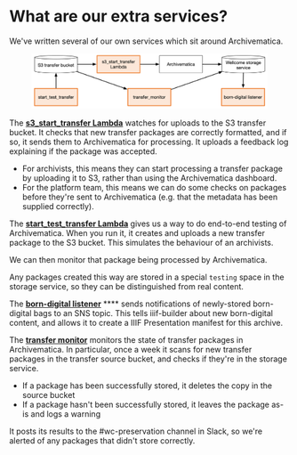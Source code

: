 # What are our extra services?

We've written several of our own services which sit around Archivematica.

<figure><img src="../.gitbook/assets/Untitled 2.png" alt=""><figcaption></figcaption></figure>

The [**s3\_start\_transfer Lambda**](https://github.com/wellcomecollection/archivematica-infrastructure/tree/main/lambdas/s3\_start\_transfer) watches for uploads to the S3 transfer bucket. It checks that new transfer packages are correctly formatted, and if so, it sends them to Archivematica for processing. It uploads a feedback log explaining if the package was accepted.

* For archivists, this means they can start processing a transfer package by uploading it to S3, rather than using the Archivematica dashboard.
* For the platform team, this means we can do some checks on packages before they're sent to Archivematica (e.g. that the metadata has been supplied correctly).

The [**start\_test**_**\_**_**transfer Lambda**](https://github.com/wellcomecollection/archivematica-infrastructure/tree/main/lambdas/start\_test\_transfer) gives us a way to do end-to-end testing of Archivematica. When you run it, it creates and uploads a new transfer package to the S3 bucket. This simulates the behaviour of an archivists.

We can then monitor that package being processed by Archivematica.

Any packages created this way are stored in a special `testing` space in the storage service, so they can be distinguished from real content.

The [**born-digital listener**](https://github.com/wellcomecollection/archivematica-infrastructure/tree/main/born\_digital\_listener) **** sends notifications of newly-stored born-digital bags to an SNS topic. This tells iiif-builder about new born-digital content, and allows it to create a IIIF Presentation manifest for this archive.

The [**transfer monitor**](https://github.com/wellcomecollection/archivematica-infrastructure/tree/main/lambdas/transfer\_monitor) monitors the state of transfer packages in Archivematica. In particular, once a week it scans for new transfer packages in the transfer source bucket, and checks if they're in the storage service.

* If a package has been successfully stored, it deletes the copy in the source bucket
* If a package hasn't been successfully stored, it leaves the package as-is and logs a warning

It posts its results to the #wc-preservation channel in Slack, so we're alerted of any packages that didn't store correctly.

